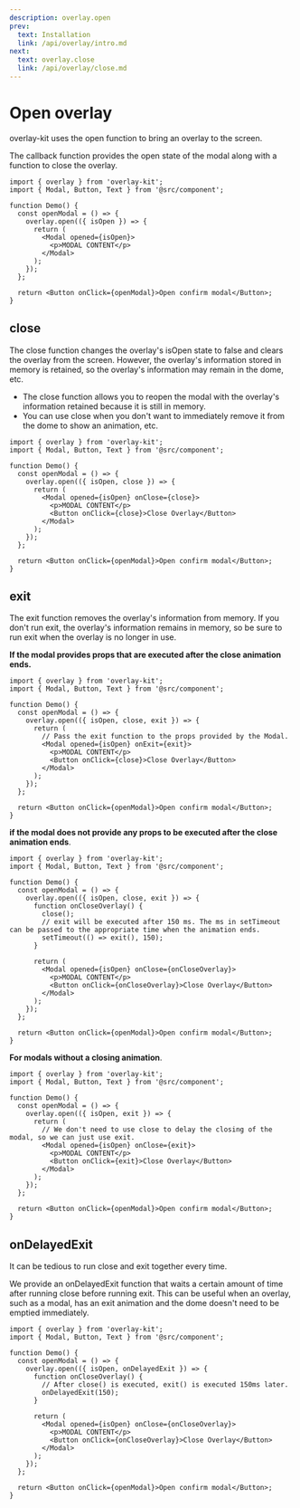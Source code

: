 ```yaml
---
description: overlay.open
prev:
  text: Installation
  link: /api/overlay/intro.md
next:
  text: overlay.close
  link: /api/overlay/close.md
---
```


# Open overlay

overlay-kit uses the open function to bring an overlay to the screen.

The callback function provides the open state of the modal along with a function to close the overlay.

```tsx
import { overlay } from 'overlay-kit';
import { Modal, Button, Text } from '@src/component';

function Demo() {
  const openModal = () => {
    overlay.open(({ isOpen }) => {
      return (
        <Modal opened={isOpen}>
          <p>MODAL CONTENT</p>
        </Modal>
      );
    });
  };

  return <Button onClick={openModal}>Open confirm modal</Button>;
}
```

## close

The close function changes the overlay's isOpen state to false and clears the overlay from the screen. However, the overlay's information stored in memory is retained, so the overlay's information may remain in the dome, etc.

- The close function allows you to reopen the modal with the overlay's information retained because it is still in memory.
- You can use close when you don't want to immediately remove it from the dome to show an animation, etc.

```tsx
import { overlay } from 'overlay-kit';
import { Modal, Button, Text } from '@src/component';

function Demo() {
  const openModal = () => {
    overlay.open(({ isOpen, close }) => {
      return (
        <Modal opened={isOpen} onClose={close}>
          <p>MODAL CONTENT</p>
          <Button onClick={close}>Close Overlay</Button>
        </Modal>
      );
    });
  };

  return <Button onClick={openModal}>Open confirm modal</Button>;
}
```

## exit

The exit function removes the overlay's information from memory. If you don't run exit, the overlay's information remains in memory, so be sure to run exit when the overlay is no longer in use.

**If the modal provides props that are executed after the close animation ends.**

```tsx
import { overlay } from 'overlay-kit';
import { Modal, Button, Text } from '@src/component';

function Demo() {
  const openModal = () => {
    overlay.open(({ isOpen, close, exit }) => {
      return (
        // Pass the exit function to the props provided by the Modal.
        <Modal opened={isOpen} onExit={exit}>
          <p>MODAL CONTENT</p>
          <Button onClick={close}>Close Overlay</Button>
        </Modal>
      );
    });
  };

  return <Button onClick={openModal}>Open confirm modal</Button>;
}
```

**if the modal does not provide any props to be executed after the close animation ends**.

```tsx
import { overlay } from 'overlay-kit';
import { Modal, Button, Text } from '@src/component';

function Demo() {
  const openModal = () => {
    overlay.open(({ isOpen, close, exit }) => {
      function onCloseOverlay() {
        close();
        // exit will be executed after 150 ms. The ms in setTimeout can be passed to the appropriate time when the animation ends.
        setTimeout(() => exit(), 150);
      }

      return (
        <Modal opened={isOpen} onClose={onCloseOverlay}>
          <p>MODAL CONTENT</p>
          <Button onClick={onCloseOverlay}>Close Overlay</Button>
        </Modal>
      );
    });
  };

  return <Button onClick={openModal}>Open confirm modal</Button>;
}
```

**For modals without a closing animation**.

```tsx
import { overlay } from 'overlay-kit';
import { Modal, Button, Text } from '@src/component';

function Demo() {
  const openModal = () => {
    overlay.open(({ isOpen, exit }) => {
      return (
        // We don't need to use close to delay the closing of the modal, so we can just use exit.
        <Modal opened={isOpen} onClose={exit}>
          <p>MODAL CONTENT</p>
          <Button onClick={exit}>Close Overlay</Button>
        </Modal>
      );
    });
  };

  return <Button onClick={openModal}>Open confirm modal</Button>;
}
```

## onDelayedExit

It can be tedious to run close and exit together every time.

We provide an onDelayedExit function that waits a certain amount of time after running close before running exit. This can be useful when an overlay, such as a modal, has an exit animation and the dome doesn't need to be emptied immediately.

```tsx
import { overlay } from 'overlay-kit';
import { Modal, Button, Text } from '@src/component';

function Demo() {
  const openModal = () => {
    overlay.open(({ isOpen, onDelayedExit }) => {
      function onCloseOverlay() {
        // After close() is executed, exit() is executed 150ms later.
        onDelayedExit(150);
      }

      return (
        <Modal opened={isOpen} onClose={onCloseOverlay}>
          <p>MODAL CONTENT</p>
          <Button onClick={onCloseOverlay}>Close Overlay</Button>
        </Modal>
      );
    });
  };

  return <Button onClick={openModal}>Open confirm modal</Button>;
}
```
